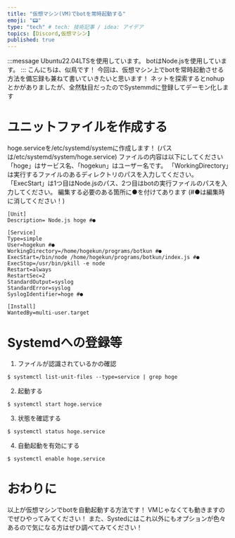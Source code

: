 ```yaml
---
title: "仮想マシン(VM)でbotを常時起動する"
emoji: "📟"
type: "tech" # tech: 技術記事 / idea: アイデア
topics: [Discord,仮想マシン]
published: true
---
```


:::message
Ubuntu22.04LTSを使用しています。
botはNode.jsを使用しています。
:::
こんにちは、似鳥です！
今回は、仮想マシン上でbotを常時起動させる方法を備忘録も兼ねて書いていきたいと思います！
ネットを探索するとnohupとかがありましたが、全然駄目だったのでSystemmdに登録してデーモン化します
# ユニットファイルを作成する
hoge.serviceを/etc/systemd/systemに作成します！
(パスは/etc/systemd/system/hoge.service)
ファイルの内容は以下にしてください
「hoge」はサービス名、「hogekun」はユーザー名です。
「WorkingDirectory」は実行するファイルのあるディレクトリのパスを入力してください。
「ExecStart」は1つ目はNode.jsのパス、2つ目はbotの実行ファイルのパスを入力してください。
編集する必要のある箇所に●を付けてあります
(#●は編集時に消してください！)
```a:hoge.service
[Unit]
Description= Node.js hoge #●

[Service]
Type=simple
User=hogekun #●
WorkingDirectory=/home/hogekun/programs/botkun #●
ExecStart=/bin/node /home/hogekun/programs/botkun/index.js #●
ExecStop=/usr/bin/pkill -e node
Restart=always
RestartSec=2
StandardOutput=syslog
StandardError=syslog
SyslogIdentifier=hoge #●

[Install]
WantedBy=multi-user.target
```

# Systemdへの登録等
1. ファイルが認識されているかの確認
```linux
$ systemctl list-unit-files --type=service | grep hoge
```
2. 起動する
```linux
$ systemctl start hoge.service
```
3. 状態を確認する
```linux
$ systemctl status hoge.service
```
4. 自動起動を有効にする
```linux
$ systemctl enable hoge.service
```

# おわりに
以上が仮想マシンでbotを自動起動する方法です！
VMじゃなくても動きますのでぜひやってみてください！
また、Systedにはこれ以外にもオプションが色々あるので気になる方はぜひ調べてみてください！